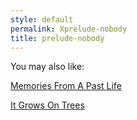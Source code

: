 ```yaml
---
style: default
permalink: Xprelude-nobody
title: prelude-nobody
---
```

You may also like:

[Memories From A Past Life](http://scp-wiki.net/memories-from-a-past-life)

[It Grows On Trees](http://scp-wiki.net/it-grows-on-trees)

